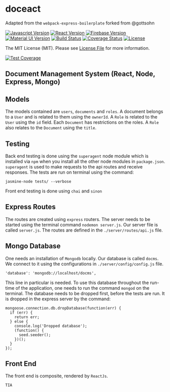 # doceact

Adapted from the `webpack-express-boilerplate` forked from @gottsohn

[![Javascript Version][javascript-image]][javascript-url]
[![React Version][reactjs-image]][reactjs-url]
[![Firebase Version][firebase-image]][firebase-url]
[![Material UI Version][material-ui-image]][material-ui-url]
[![Build Status](https://semaphoreci.com/api/v1/andela-nmartin/doceact/branches/master/shields_badge.svg)](https://semaphoreci.com/andela-nmartin/doceact)
[![Coverage Status](https://coveralls.io/repos/github/andela-nmartin/doceact/badge.svg?branch=master)](https://coveralls.io/github/andela-nmartin/doceact?branch=master)
[![License][license-image]][license-url]


The MIT License (MIT). Please see [License File](LICENSE) for more information.

[javascript-image]:https://img.shields.io/badge/Javascript-ES6-yellow.svg
[javascript-url]: https://developer.mozilla.org/en-US/docs/Web/JavaScript
[reactjs-image]:https://img.shields.io/badge/ReactJS-15.1.0-blue.svg
[reactjs-url]: https://facebook.github.io/react
[firebase-image]:https://img.shields.io/badge/Firebase-3.0.4-orange.svg
[firebase-url]: https://firebase.google.com
[material-ui-image]:https://img.shields.io/badge/Material--UI-0.15.0-lightgrey.svg
[material-ui-url]: https://material-ui.org
[license-image]: https://img.shields.io/badge/License-MIT-red.svg
[license-url]: LICENSE


[![Test Coverage](https://codeclimate.com/repos/56a2211afaf90c39110062e7/badges/8df98f2fa7ab990b6850/coverage.svg)](https://codeclimate.com/repos/56a2211afaf90c39110062e7/coverage)

## Document Management System (React, Node, Express, Mongo)

##  Models
The models contained are `users`, `documents` and `roles`. A document belongs to a `User` and is related to them using the `ownerId`. A `Role` is related to the `User` using the `id` field. Each `Document` has restrictions on the roles. A `Role` also relates to the `Document` using the `title`.

## Testing
Back end testing is done using the `superagent` node module which is installed via `npm` when you install all the other node modules in `package.json`. `superagent` is used to make requests to the api routes and receive responses. The tests are run on terminal using the command: 
```
jasmine-node tests/ --verbose
```
Front end testing is done using `chai` and `sinon`
## Express Routes
The routes are created using `express` routers. The server needs to be started using the terminal command `nodemon server.js`. Our server file is called `server.js`. The routes are defined in the `./server/routes/api.js` file.

## Mongo Database
One needs an installation of `Mongodb` locally. Our database is called `docms`. We connect to it using the configurations in `./server/config/config.js` file.
```
'database': 'mongodb://localhost/docms',
```
This line in particular is needed. To use this database throughout the run-time of the application, one needs to run the command `mongod` on the terminal.
The database needs to be dropped first, before the tests are run. It is dropped in the express server by the command:
```
mongoose.connection.db.dropDatabase(function(err) {
  if (err) {
    return err;
  } else {
    console.log('Dropped database');
    (function() {
      seed.seeder();
    })();
  }
});
```
## Front End
The front end is composite, rendered by `ReactJs`.


`TIA`